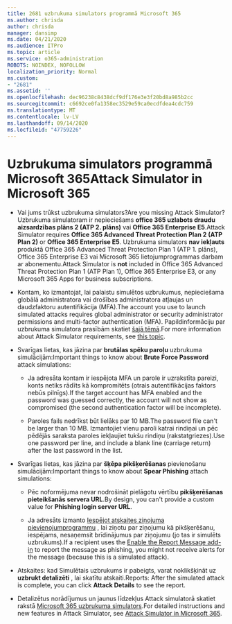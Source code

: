 ```yaml
---
title: 2681 uzbrukuma simulators programmā Microsoft 365
ms.author: chrisda
author: chrisda
manager: dansimp
ms.date: 04/21/2020
ms.audience: ITPro
ms.topic: article
ms.service: o365-administration
ROBOTS: NOINDEX, NOFOLLOW
localization_priority: Normal
ms.custom:
- "2681"
ms.assetid: ''
ms.openlocfilehash: dec96238c8438dcf9df176e3e3f20bd8a985b2cc
ms.sourcegitcommit: c6692ce0fa1358ec3529e59ca0ecdfdea4cdc759
ms.translationtype: MT
ms.contentlocale: lv-LV
ms.lasthandoff: 09/14/2020
ms.locfileid: "47759226"
---
```

# <a name="attack-simulator-in-microsoft-365"></a><span data-ttu-id="a8cb7-102">Uzbrukuma simulators programmā Microsoft 365</span><span class="sxs-lookup"><span data-stu-id="a8cb7-102">Attack Simulator in Microsoft 365</span></span>

- <span data-ttu-id="a8cb7-103">Vai jums trūkst uzbrukuma simulators?</span><span class="sxs-lookup"><span data-stu-id="a8cb7-103">Are you missing Attack Simulator?</span></span> <span data-ttu-id="a8cb7-104">Uzbrukuma simulatoram ir nepieciešams **office 365 uzlabots draudu aizsardzības plāns 2 (ATP 2. plāns)** vai **Office 365 Enterprise E5**.</span><span class="sxs-lookup"><span data-stu-id="a8cb7-104">Attack Simulator requires **Office 365 Advanced Threat Protection Plan 2 (ATP Plan 2)** or **Office 365 Enterprise E5**.</span></span> <span data-ttu-id="a8cb7-105">Uzbrukuma simulators **nav iekļauts** produktā Office 365 Advanced Threat Protection Plan 1 (ATP 1. plāns), Office 365 Enterprise E3 vai Microsoft 365 lietojumprogrammas darbam ar abonementu.</span><span class="sxs-lookup"><span data-stu-id="a8cb7-105">Attack Simulator is **not** included in Office 365 Advanced Threat Protection Plan 1 (ATP Plan 1), Office 365 Enterprise E3, or any Microsoft 365 Apps for business subscriptions.</span></span>

- <span data-ttu-id="a8cb7-106">Kontam, ko izmantojat, lai palaistu simulētos uzbrukumus, nepieciešama globālā administratora vai drošības administratora atļaujas un daudzfaktoru autentifikācija (MFA).</span><span class="sxs-lookup"><span data-stu-id="a8cb7-106">The account you use to launch simulated attacks requires global administrator or security administrator permissions and multi-factor authentication (MFA).</span></span> <span data-ttu-id="a8cb7-107">Papildinformāciju par uzbrukuma simulatora prasībām skatiet [šajā tēmā](https://docs.microsoft.com/microsoft-365/security/office-365-security/attack-simulator).</span><span class="sxs-lookup"><span data-stu-id="a8cb7-107">For more information about Attack Simulator requirements, see [this topic](https://docs.microsoft.com/microsoft-365/security/office-365-security/attack-simulator).</span></span>

- <span data-ttu-id="a8cb7-108">Svarīgas lietas, kas jāzina par **brutālas spēku paroļu** uzbrukuma simulācijām:</span><span class="sxs-lookup"><span data-stu-id="a8cb7-108">Important things to know about **Brute Force Password** attack simulations:</span></span>

  - <span data-ttu-id="a8cb7-109">Ja adresāta kontam ir iespējota MFA un parole ir uzrakstīta pareizi, konts netiks rādīts kā kompromitēts (otrais autentifikācijas faktors nebūs pilnīgs).</span><span class="sxs-lookup"><span data-stu-id="a8cb7-109">If the target account has MFA enabled and the password was guessed correctly, the account will not show as compromised (the second authentication factor will be incomplete).</span></span>

  - <span data-ttu-id="a8cb7-110">Paroles fails nedrīkst būt lielāks par 10 MB.</span><span class="sxs-lookup"><span data-stu-id="a8cb7-110">The password file can't be larger than 10 MB.</span></span> <span data-ttu-id="a8cb7-111">Izmantojiet vienu paroli katrai rindiņai un pēc pēdējās saraksta paroles iekļaujiet tukšu rindiņu (rakstatgriezes).</span><span class="sxs-lookup"><span data-stu-id="a8cb7-111">Use one password per line, and include a blank line (carriage return) after the last password in the list.</span></span>

- <span data-ttu-id="a8cb7-112">Svarīgas lietas, kas jāzina par **šķēpa pikšķerēšanas** pievienošanu simulācijām:</span><span class="sxs-lookup"><span data-stu-id="a8cb7-112">Important things to know about **Spear Phishing** attach simulations:</span></span>

  - <span data-ttu-id="a8cb7-113">Pēc noformējuma nevar nodrošināt pielāgotu vērtību **pikšķerēšanas pieteikšanās servera URL**.</span><span class="sxs-lookup"><span data-stu-id="a8cb7-113">By design, you can't provide a custom value for **Phishing login server URL**.</span></span>

  - <span data-ttu-id="a8cb7-114">Ja adresāts izmanto [Iespējot atskaites ziņojuma pievienojumprogrammu](https://docs.microsoft.com/microsoft-365/security/office-365-security/enable-the-report-message-add-in) , lai ziņotu par ziņojumu kā pikšķerēšanu, iespējams, nesaņemsit brīdinājumus par ziņojumu (jo tas ir simulēts uzbrukums).</span><span class="sxs-lookup"><span data-stu-id="a8cb7-114">If a recipient uses the [Enable the Report Message add-in](https://docs.microsoft.com/microsoft-365/security/office-365-security/enable-the-report-message-add-in) to report the message as phishing, you might not receive alerts for the message (because this is a simulated attack).</span></span>

- <span data-ttu-id="a8cb7-115">Atskaites: kad Simulētais uzbrukums ir pabeigts, varat noklikšķināt uz **uzbrukt detalizēti** , lai skatītu atskaiti.</span><span class="sxs-lookup"><span data-stu-id="a8cb7-115">Reports: After the simulated attack is complete, you can click **Attack Details** to see the report.</span></span>

- <span data-ttu-id="a8cb7-116">Detalizētus norādījumus un jaunus līdzekļus Attack simulatorā skatiet rakstā [Microsoft 365 uzbrukuma simulators](https://docs.microsoft.com/microsoft-365/security/office-365-security/attack-simulator).</span><span class="sxs-lookup"><span data-stu-id="a8cb7-116">For detailed instructions and new features in Attack Simulator, see [Attack Simulator in Microsoft 365](https://docs.microsoft.com/microsoft-365/security/office-365-security/attack-simulator).</span></span>
